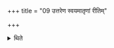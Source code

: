 +++
title = "09 उत्तरेण स्वयमातृणां रीतिम्"

+++

<details><summary>थिते</summary>

उत्तरेण स्वयमातृणां रीतिं प्रतिपादयति ९
</details>
